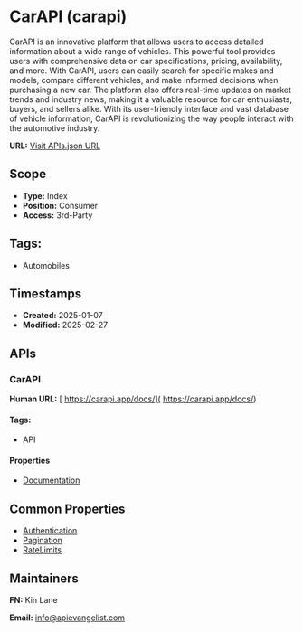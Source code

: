 # CarAPI (carapi)
CarAPI is an innovative platform that allows users to access detailed information about a wide range of vehicles. This powerful tool provides users with comprehensive data on car specifications, pricing, availability, and more. With CarAPI, users can easily search for specific makes and models, compare different vehicles, and make informed decisions when purchasing a new car. The platform also offers real-time updates on market trends and industry news, making it a valuable resource for car enthusiasts, buyers, and sellers alike. With its user-friendly interface and vast database of vehicle information, CarAPI is revolutionizing the way people interact with the automotive industry.

**URL:** [Visit APIs.json URL](https://raw.githubusercontent.com/api-evangelist/carapi/refs/heads/main/apis.yml)

## Scope

- **Type:** Index 
- **Position:** Consumer 
- **Access:** 3rd-Party 

## Tags:

 - Automobiles

## Timestamps

- **Created:** 2025-01-07 
- **Modified:** 2025-02-27 

## APIs

### CarAPI
 

**Human URL:** [ https://carapi.app/docs/]( https://carapi.app/docs/)


#### Tags:

 - API

#### Properties

- [Documentation]( https://carapi.app/docs/)

## Common Properties

- [Authentication](https://carapi.app/docs/#authentication)
- [Pagination](https://carapi.app/docs/#pagination)
- [RateLimits](https://carapi.app/docs/rate_limits/)

## Maintainers

**FN:** Kin Lane

**Email:** info@apievangelist.com

